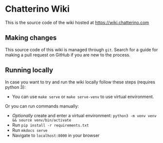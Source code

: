 # Chatterino Wiki

This is the source code of the wiki hosted at https://wiki.chatterino.com

## Making changes

This source code of this wiki is managed through `git`.
Search for a guide for making a pull request on GitHub if you are new to the process.

## Running locally

In case you want to try and run the wiki locally follow these steps (requires python 3):

- You can use `make serve` or `make serve-venv` to use virtual environment.

Or you can run commands manually:

- _Optionally_ create and enter a virtual environment: `python3 -m venv venv && source venv/bin/activate`
- Run `pip install -r requirements.txt`
- Run `mkdocs serve`
- Navigate to `localhost:8000` in your browser
